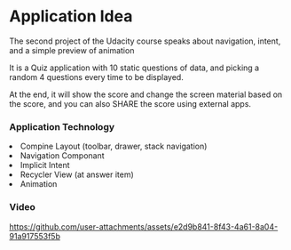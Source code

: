 <h1>
  Application Idea
</h1>
<div>
  <p> The second project of the Udacity course speaks about navigation, intent, and a simple preview of animation </p>
  <p>It is a Quiz application with 10 static questions of data, and picking a random 4 questions every time to be displayed.</p>
  <p>At the end, it will show the score and change the screen material based on the score, and you can also SHARE the score using external apps.</p>
</div>
<h3>Application Technology</h3>
<li>Compine Layout (toolbar, drawer, stack navigation) </li>
<li>Navigation Componant</li>
<li>
  Implicit Intent
</li>
<li>Recycler View (at answer item)</li>
<li>Animation</li>

<h3>Video</h3>

https://github.com/user-attachments/assets/e2d9b841-8f43-4a61-8a04-91a917553f5b

